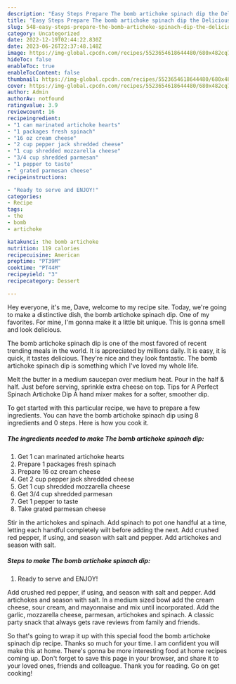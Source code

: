```yaml
---
description: "Easy Steps Prepare The bomb artichoke spinach dip the Delicious"
title: "Easy Steps Prepare The bomb artichoke spinach dip the Delicious"
slug: 548-easy-steps-prepare-the-bomb-artichoke-spinach-dip-the-delicious
category: Uncategorized
date: 2022-12-19T02:44:22.830Z
date: 2023-06-26T22:37:48.148Z
image: https://img-global.cpcdn.com/recipes/5523654618644480/680x482cq70/the-bomb-artichoke-spinach-dip-recipe-main-photo.jpg
hideToc: false
enableToc: true
enableTocContent: false
thumbnail: https://img-global.cpcdn.com/recipes/5523654618644480/680x482cq70/the-bomb-artichoke-spinach-dip-recipe-main-photo.jpg
cover: https://img-global.cpcdn.com/recipes/5523654618644480/680x482cq70/the-bomb-artichoke-spinach-dip-recipe-main-photo.jpg
author: Admin
authorAv: notfound
ratingvalue: 3.9
reviewcount: 16
recipeingredient:
- "1 can marinated artichoke hearts"
- "1 packages fresh spinach"
- "16 oz cream cheese"
- "2 cup pepper jack shredded cheese"
- "1 cup shredded mozzarella cheese"
- "3/4 cup shredded parmesan"
- "1 pepper to taste"
- " grated parmesan cheese"
recipeinstructions:

- "Ready to serve and ENJOY!"
categories:
- Recipe
tags:
- the
- bomb
- artichoke

katakunci: the bomb artichoke 
nutrition: 119 calories
recipecuisine: American
preptime: "PT39M"
cooktime: "PT44M"
recipeyield: "3"
recipecategory: Dessert

---
```



Hey everyone, it's me, Dave, welcome to my recipe site. Today, we're going to make a distinctive dish, the bomb artichoke spinach dip. One of my favorites. For mine, I'm gonna make it a little bit unique. This is gonna smell and look delicious.

The bomb artichoke spinach dip is one of the most favored of recent trending meals in the world. It is appreciated by millions daily. It is easy, it is quick, it tastes delicious. They're nice and they look fantastic. The bomb artichoke spinach dip is something which I've loved my whole life.

Melt the butter in a medium saucepan over medium heat. Pour in the half &amp; half. Just before serving, sprinkle extra cheese on top. Tips for A Perfect Spinach Artichoke Dip A hand mixer makes for a softer, smoother dip.


To get started with this particular recipe, we have to prepare a few ingredients. You can have the bomb artichoke spinach dip using 8 ingredients and 0 steps. Here is how you cook it.

<!--inarticleads1-->

##### The ingredients needed to make The bomb artichoke spinach dip:

1. Get 1 can marinated artichoke hearts
1. Prepare 1 packages fresh spinach
1. Prepare 16 oz cream cheese
1. Get 2 cup pepper jack shredded cheese
1. Get 1 cup shredded mozzarella cheese
1. Get 3/4 cup shredded parmesan
1. Get 1 pepper to taste
1. Take  grated parmesan cheese


Stir in the artichokes and spinach. Add spinach to pot one handful at a time, letting each handful completely wilt before adding the next. Add crushed red pepper, if using, and season with salt and pepper. Add artichokes and season with salt. 

<!--inarticleads2-->

##### Steps to make The bomb artichoke spinach dip:


1. Ready to serve and ENJOY!

Add crushed red pepper, if using, and season with salt and pepper. Add artichokes and season with salt. In a medium sized bowl add the cream cheese, sour cream, and mayonnaise and mix until incorporated. Add the garlic, mozzarella cheese, parmesan, artichokes and spinach. A classic party snack that always gets rave reviews from family and friends. 

So that's going to wrap it up with this special food the bomb artichoke spinach dip recipe. Thanks so much for your time. I am confident you will make this at home. There's gonna be more interesting food at home recipes coming up. Don't forget to save this page in your browser, and share it to your loved ones, friends and colleague. Thank you for reading. Go on get cooking!
